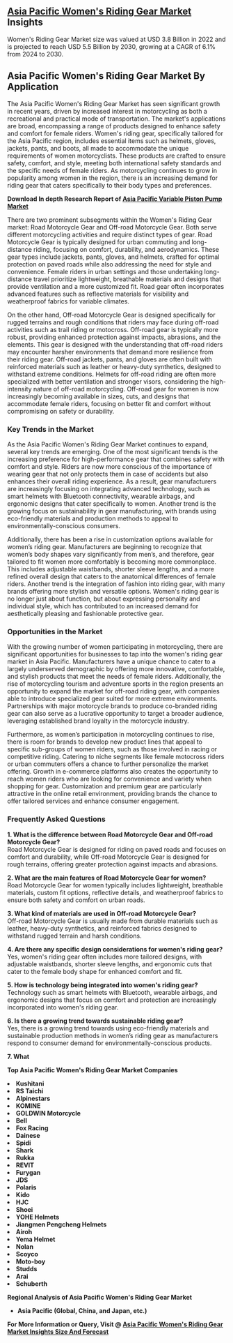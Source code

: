 <h2><a href="https://www.verifiedmarketreports.com/download-sample/?rid=216026&amp;utm_source=Github-Feb&amp;utm_medium=219" target="_blank">Asia Pacific Women's Riding Gear Market</a> Insights</h2><p>Women's Riding Gear Market size was valued at USD 3.8 Billion in 2022 and is projected to reach USD 5.5 Billion by 2030, growing at a CAGR of 6.1% from 2024 to 2030.</p><p><h2>Asia Pacific Women's Riding Gear Market By Application</h2> <p>The Asia Pacific Women's Riding Gear Market has seen significant growth in recent years, driven by increased interest in motorcycling as both a recreational and practical mode of transportation. The market's applications are broad, encompassing a range of products designed to enhance safety and comfort for female riders. Women's riding gear, specifically tailored for the Asia Pacific region, includes essential items such as helmets, gloves, jackets, pants, and boots, all made to accommodate the unique requirements of women motorcyclists. These products are crafted to ensure safety, comfort, and style, meeting both international safety standards and the specific needs of female riders. As motorcycling continues to grow in popularity among women in the region, there is an increasing demand for riding gear that caters specifically to their body types and preferences. <p><strong>Download In depth Research Report of <a href="https://www.verifiedmarketreports.com/download-sample/?rid=236118&amp;utm_source=Pulse-Dec&amp;utm_medium=219" target="_blank">Asia Pacific Variable Piston Pump Market</a></strong></p> </p> <p>There are two prominent subsegments within the Women's Riding Gear market: Road Motorcycle Gear and Off-road Motorcycle Gear. Both serve different motorcycling activities and require distinct types of gear. Road Motorcycle Gear is typically designed for urban commuting and long-distance riding, focusing on comfort, durability, and aerodynamics. These gear types include jackets, pants, gloves, and helmets, crafted for optimal protection on paved roads while also addressing the need for style and convenience. Female riders in urban settings and those undertaking long-distance travel prioritize lightweight, breathable materials and designs that provide ventilation and a more customized fit. Road gear often incorporates advanced features such as reflective materials for visibility and weatherproof fabrics for variable climates. <p>On the other hand, Off-road Motorcycle Gear is designed specifically for rugged terrains and rough conditions that riders may face during off-road activities such as trail riding or motocross. Off-road gear is typically more robust, providing enhanced protection against impacts, abrasions, and the elements. This gear is designed with the understanding that off-road riders may encounter harsher environments that demand more resilience from their riding gear. Off-road jackets, pants, and gloves are often built with reinforced materials such as leather or heavy-duty synthetics, designed to withstand extreme conditions. Helmets for off-road riding are often more specialized with better ventilation and stronger visors, considering the high-intensity nature of off-road motorcycling. Off-road gear for women is now increasingly becoming available in sizes, cuts, and designs that accommodate female riders, focusing on better fit and comfort without compromising on safety or durability. <h3>Key Trends in the Market</h3> <p>As the Asia Pacific Women's Riding Gear Market continues to expand, several key trends are emerging. One of the most significant trends is the increasing preference for high-performance gear that combines safety with comfort and style. Riders are now more conscious of the importance of wearing gear that not only protects them in case of accidents but also enhances their overall riding experience. As a result, gear manufacturers are increasingly focusing on integrating advanced technology, such as smart helmets with Bluetooth connectivity, wearable airbags, and ergonomic designs that cater specifically to women. Another trend is the growing focus on sustainability in gear manufacturing, with brands using eco-friendly materials and production methods to appeal to environmentally-conscious consumers. <p>Additionally, there has been a rise in customization options available for women’s riding gear. Manufacturers are beginning to recognize that women’s body shapes vary significantly from men’s, and therefore, gear tailored to fit women more comfortably is becoming more commonplace. This includes adjustable waistbands, shorter sleeve lengths, and a more refined overall design that caters to the anatomical differences of female riders. Another trend is the integration of fashion into riding gear, with many brands offering more stylish and versatile options. Women's riding gear is no longer just about function, but about expressing personality and individual style, which has contributed to an increased demand for aesthetically pleasing and fashionable protective gear. <h3>Opportunities in the Market</h3> <p>With the growing number of women participating in motorcycling, there are significant opportunities for businesses to tap into the women's riding gear market in Asia Pacific. Manufacturers have a unique chance to cater to a largely underserved demographic by offering more innovative, comfortable, and stylish products that meet the needs of female riders. Additionally, the rise of motorcycling tourism and adventure sports in the region presents an opportunity to expand the market for off-road riding gear, with companies able to introduce specialized gear suited for more extreme environments. Partnerships with major motorcycle brands to produce co-branded riding gear can also serve as a lucrative opportunity to target a broader audience, leveraging established brand loyalty in the motorcycle industry. <p>Furthermore, as women’s participation in motorcycling continues to rise, there is room for brands to develop new product lines that appeal to specific sub-groups of women riders, such as those involved in racing or competitive riding. Catering to niche segments like female motocross riders or urban commuters offers a chance to further personalize the market offering. Growth in e-commerce platforms also creates the opportunity to reach women riders who are looking for convenience and variety when shopping for gear. Customization and premium gear are particularly attractive in the online retail environment, providing brands the chance to offer tailored services and enhance consumer engagement. <h3>Frequently Asked Questions</h3> <p><b>1. What is the difference between Road Motorcycle Gear and Off-road Motorcycle Gear?</b><br>Road Motorcycle Gear is designed for riding on paved roads and focuses on comfort and durability, while Off-road Motorcycle Gear is designed for rough terrains, offering greater protection against impacts and abrasions.</p> <p><b>2. What are the main features of Road Motorcycle Gear for women?</b><br>Road Motorcycle Gear for women typically includes lightweight, breathable materials, custom fit options, reflective details, and weatherproof fabrics to ensure both safety and comfort on urban roads.</p> <p><b>3. What kind of materials are used in Off-road Motorcycle Gear?</b><br>Off-road Motorcycle Gear is usually made from durable materials such as leather, heavy-duty synthetics, and reinforced fabrics designed to withstand rugged terrain and harsh conditions.</p> <p><b>4. Are there any specific design considerations for women's riding gear?</b><br>Yes, women's riding gear often includes more tailored designs, with adjustable waistbands, shorter sleeve lengths, and ergonomic cuts that cater to the female body shape for enhanced comfort and fit.</p> <p><b>5. How is technology being integrated into women's riding gear?</b><br>Technology such as smart helmets with Bluetooth, wearable airbags, and ergonomic designs that focus on comfort and protection are increasingly incorporated into women's riding gear.</p> <p><b>6. Is there a growing trend towards sustainable riding gear?</b><br>Yes, there is a growing trend towards using eco-friendly materials and sustainable production methods in women’s riding gear as manufacturers respond to consumer demand for environmentally-conscious products.</p> <p><b>7. What</p><p><strong>Top Asia Pacific Women's Riding Gear Market Companies</strong></p><div data-test-id=""><p><li>Kushitani</li><li> RS Taichi</li><li> Alpinestars</li><li> KOMINE</li><li> GOLDWIN Motorcycle</li><li> Bell</li><li> Fox Racing</li><li> Dainese</li><li> Spidi</li><li> Shark</li><li> Rukka</li><li> REVIT</li><li> Furygan</li><li> JDS</li><li> Polaris</li><li> Kido</li><li> HJC</li><li> Shoei</li><li> YOHE Helmets</li><li> Jiangmen Pengcheng Helmets</li><li> Airoh</li><li> Yema Helmet</li><li> Nolan</li><li> Scoyco</li><li> Moto-boy</li><li> Studds</li><li> Arai</li><li> Schuberth</li></p><div><strong>Regional Analysis of&nbsp;Asia Pacific Women's Riding Gear Market</strong></div><ul><li dir="ltr"><p dir="ltr">Asia Pacific (Global, China, and Japan, etc.)</p></li></ul><p><strong>For More Information or Query, Visit @&nbsp;</strong><strong><a href="https://www.verifiedmarketreports.com/product/women-s-riding-gear-market/?utm_source=Github-Feb&amp;utm_medium=219" target="_blank">Asia Pacific Women's Riding Gear Market Insights Size And Forecast</a></strong></p></div><h2>&nbsp;</h2><div data-test-id="">&nbsp;</div>
